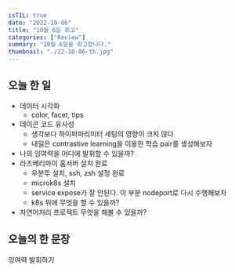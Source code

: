 ```yaml
---
isTIL: true
date: "2022-10-06"
title: "10월 6일 회고"
categories: ["Review"]
summary: "10월 6일을 회고합니다."
thumbnail: "./22-10-06-th.jpg"
---
```



## 오늘 한 일
- 데이터 시각화
  - color, facet, tips
- 데이콘 코드 유사성
  - 생각보다 하이퍼파리미터 세팅의 영향이 크지 않다
  - 내일은 contrastive learning을 이용한 학습 pair를 생성해보자
- 나의 잉여력을 어디에 발휘할 수 있을까?
- 라즈베리파이 홈서버 설치 완료
  - 우분투 설치, ssh, zsh 설정 완료
  - microk8s 설치
  - service expose가 잘 안된다. 이 부분 nodeport로 다시 수행해보자
  - k8s 위에 무엇을 할 수 있을까?
- 자연어처리 프로젝트 무엇을 해볼 수 있을까?

## 오늘의 한 문장
잉여력 발휘하기